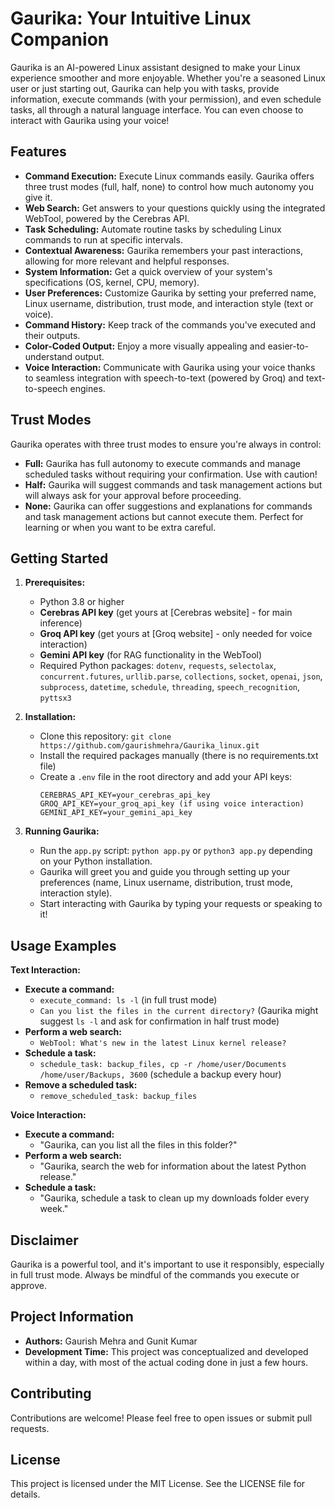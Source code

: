 # Gaurika: Your Intuitive Linux Companion

Gaurika is an AI-powered Linux assistant designed to make your Linux experience smoother and more enjoyable. Whether you're a seasoned Linux user or just starting out, Gaurika can help you with tasks, provide information, execute commands (with your permission), and even schedule tasks, all through a natural language interface. You can even choose to interact with Gaurika using your voice!

## Features

- **Command Execution:** Execute Linux commands easily. Gaurika offers three trust modes (full, half, none) to control how much autonomy you give it. 
- **Web Search:** Get answers to your questions quickly using the integrated WebTool, powered by the Cerebras API.
- **Task Scheduling:** Automate routine tasks by scheduling Linux commands to run at specific intervals.
- **Contextual Awareness:** Gaurika remembers your past interactions, allowing for more relevant and helpful responses.
- **System Information:** Get a quick overview of your system's specifications (OS, kernel, CPU, memory).
- **User Preferences:** Customize Gaurika by setting your preferred name, Linux username, distribution, trust mode, and interaction style (text or voice).
- **Command History:** Keep track of the commands you've executed and their outputs.
- **Color-Coded Output:** Enjoy a more visually appealing and easier-to-understand output.
- **Voice Interaction:** Communicate with Gaurika using your voice thanks to seamless integration with speech-to-text (powered by Groq) and text-to-speech engines.

## Trust Modes

Gaurika operates with three trust modes to ensure you're always in control:

- **Full:** Gaurika has full autonomy to execute commands and manage scheduled tasks without requiring your confirmation. Use with caution!
- **Half:** Gaurika will suggest commands and task management actions but will always ask for your approval before proceeding.
- **None:** Gaurika can offer suggestions and explanations for commands and task management actions but cannot execute them. Perfect for learning or when you want to be extra careful.

## Getting Started

1. **Prerequisites:**
   - Python 3.8 or higher
   - **Cerebras API key** (get yours at [Cerebras website] - for main inference)
   - **Groq API key** (get yours at [Groq website] - only needed for voice interaction)
   - **Gemini API key** (for RAG functionality in the WebTool)
   - Required Python packages: `dotenv`, `requests`, `selectolax`, `concurrent.futures`, `urllib.parse`, `collections`, `socket`, `openai`, `json`, `subprocess`, `datetime`, `schedule`, `threading`, `speech_recognition`, `pyttsx3`

2. **Installation:**
   - Clone this repository: `git clone https://github.com/gaurishmehra/Gaurika_linux.git`
   - Install the required packages manually (there is no requirements.txt file)
   - Create a `.env` file in the root directory and add your API keys:
     ```
     CEREBRAS_API_KEY=your_cerebras_api_key
     GROQ_API_KEY=your_groq_api_key (if using voice interaction)
     GEMINI_API_KEY=your_gemini_api_key
     ```

3. **Running Gaurika:**
   - Run the `app.py` script: `python app.py` or `python3 app.py` depending on your Python installation.
   - Gaurika will greet you and guide you through setting up your preferences (name, Linux username, distribution, trust mode, interaction style).
   - Start interacting with Gaurika by typing your requests or speaking to it!

## Usage Examples

**Text Interaction:**

- **Execute a command:**
  - `execute_command: ls -l` (in full trust mode)
  - `Can you list the files in the current directory?` (Gaurika might suggest `ls -l` and ask for confirmation in half trust mode)
- **Perform a web search:**
  - `WebTool: What's new in the latest Linux kernel release?`
- **Schedule a task:**
  - `schedule_task: backup_files, cp -r /home/user/Documents /home/user/Backups, 3600` (schedule a backup every hour)
- **Remove a scheduled task:**
  - `remove_scheduled_task: backup_files`

**Voice Interaction:**

- **Execute a command:**
  - "Gaurika, can you list all the files in this folder?"
- **Perform a web search:** 
  - "Gaurika, search the web for information about the latest Python release."
- **Schedule a task:**
  - "Gaurika, schedule a task to clean up my downloads folder every week."

## Disclaimer

Gaurika is a powerful tool, and it's important to use it responsibly, especially in full trust mode. Always be mindful of the commands you execute or approve. 

## Project Information

- **Authors:** Gaurish Mehra and Gunit Kumar
- **Development Time:** This project was conceptualized and developed within a day, with most of the actual coding done in just a few hours.

## Contributing

Contributions are welcome! Please feel free to open issues or submit pull requests.

## License

This project is licensed under the MIT License. See the LICENSE file for details.
